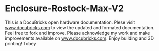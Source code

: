 # Enclosure-Rostock-Max-V2
This is a DocuBricks open hardware documentation.
Plese visit www.docubricks.com to view the updated and formated documentation.
Feel free to fork and improve. Please acknowledge my work and make improvements available on www.docubricks.com.
Enjoy building and 3D printing!
Tobey
